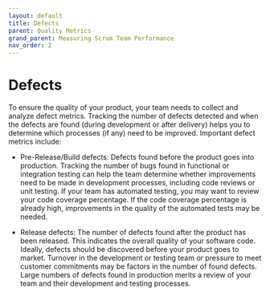 ```yaml
---
layout: default
title: Defects
parent: Quality Metrics
grand_parent: Measuring Scrum Team Performance
nav_order: 2
---
```


# Defects

To ensure the quality of your product, your team needs to collect and analyze defect metrics. Tracking the number of defects detected and when the 
defects are found (during development or after delivery) helps you to determine which processes (if any) need to be improved. Important defect metrics 
include:

*	Pre-Release/Build defects: Defects found before the product goes into production. Tracking the number of bugs found in functional or integration 
testing can help the team determine whether improvements need to be made in development processes, including code reviews or unit testing. If your team 
has automated testing, you may want to review your code coverage percentage. If  the code coverage percentage is already high, improvements in the quality 
of the automated tests may be needed. 

*	Release defects: The number of defects found after the product has been released. This indicates the overall quality of your software code. Ideally, 
defects should be discovered before your product goes to market. Turnover in the development or testing team or pressure to meet customer commitments 
may be factors in the number of found defects. Large numbers of defects found in production merits a review of your team and their development and testing 
processes. 
